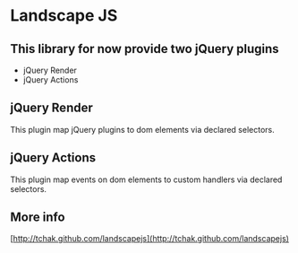 Landscape JS
============

This library for now provide two jQuery plugins
-----------------------------------------------

* jQuery Render
* jQuery Actions

jQuery Render
-------------
This plugin map jQuery plugins to dom elements via declared selectors.

jQuery Actions
--------------
This plugin map events on dom elements to custom handlers via declared selectors.

More info
---------
[http://tchak.github.com/landscapejs](http://tchak.github.com/landscapejs)
